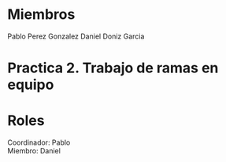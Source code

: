 # Miembros
Pablo Perez Gonzalez
Daniel Doniz Garcia

# Practica 2. Trabajo de ramas en equipo

# Roles
Coordinador: Pablo  
Miembro: Daniel
